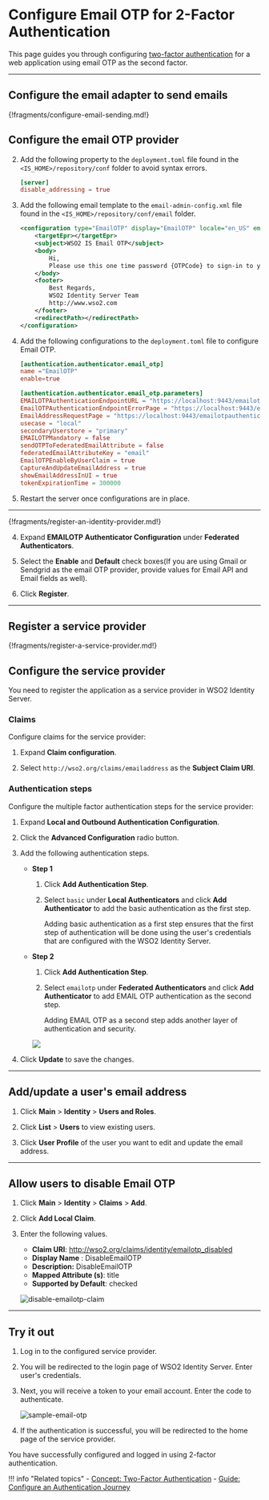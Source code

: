 # Configure Email OTP for 2-Factor Authentication

This page guides you through configuring [two-factor authentication](../../../references/concepts/authentication/intro-authentication#two-factor-authentication) for a web application using email OTP as the second factor. 

----

## Configure the email adapter to send emails

{!fragments/configure-email-sending.md!}

## Configure the email OTP provider

2. Add the following property to the `deployment.toml` file found in the `<IS_HOME>/repository/conf` folder to avoid syntax errors.

    ```toml
    [server]
    disable_addressing = true
    ```

3. Add the following email template to the `email-admin-config.xml` file found in the `<IS_HOME>/repository/conf/email` folder. 

    ```xml
    <configuration type="EmailOTP" display="EmailOTP" locale="en_US" emailContentType="text/html">
        <targetEpr></targetEpr>
        <subject>WSO2 IS Email OTP</subject>
        <body>
            Hi,
            Please use this one time password {OTPCode} to sign-in to your application.
        </body>
        <footer>
            Best Regards,
            WSO2 Identity Server Team
            http://www.wso2.com
        </footer>
        <redirectPath></redirectPath>
    </configuration>
    ```

4. Add the following configurations to the `deployment.toml` file to configure Email OTP. 

    ```toml
    [authentication.authenticator.email_otp]
    name ="EmailOTP"
    enable=true

    [authentication.authenticator.email_otp.parameters]
    EMAILOTPAuthenticationEndpointURL = "https://localhost:9443/emailotpauthenticationendpoint/emailotp.jsp"
    EmailOTPAuthenticationEndpointErrorPage = "https://localhost:9443/emailotpauthenticationendpoint/emailotpError.jsp"
    EmailAddressRequestPage = "https://localhost:9443/emailotpauthenticationendpoint/emailAddress.jsp"
    usecase = "local"
    secondaryUserstore = "primary"
    EMAILOTPMandatory = false
    sendOTPToFederatedEmailAttribute = false
    federatedEmailAttributeKey = "email"
    EmailOTPEnableByUserClaim = true
    CaptureAndUpdateEmailAddress = true
    showEmailAddressInUI = true
    tokenExpirationTime = 300000
    ```
    <!--!!! info
        For information on each of these configurations, see [Email OTP Configurations](../email-otp-config-advanced)-->

2. Restart the server once configurations are in place. 

----

{!fragments/register-an-identity-provider.md!}


4. Expand **EMAILOTP Authenticator Configuration** under **Federated Authenticators**.

5. Select the **Enable** and **Default** check boxes(If you are using Gmail or Sendgrid as the email OTP provider, provide values for Email API and Email fields as well).

6. Click **Register**.

----

## Register a service provider

{!fragments/register-a-service-provider.md!}

## Configure the service provider

You need to register the application as a service provider in WSO2 Identity Server.

### Claims

Configure claims for the service provider:

1. Expand **Claim configuration**.
 
2. Select `http://wso2.org/claims/emailaddress` as the **Subject Claim URI**.

### Authentication steps

Configure the multiple factor authentication steps for the service provider:

1. Expand **Local and Outbound Authentication Configuration**.

2. Click the **Advanced Configuration** radio button. 

3. Add the following authentication steps. 
    - **Step 1**
        1. Click **Add Authentication Step**.

        2. Select `basic` under **Local Authenticators** and click **Add Authenticator** to add the basic authentication as the first step.

            Adding basic authentication as a first step ensures that the first step of authentication will be done using the user's credentials that are configured with the WSO2 Identity Server.

    - **Step 2**
        1. Click **Add Authentication Step**.

        2. Select `emailotp` under **Federated Authenticators** and click **Add Authenticator** to add EMAIL OTP authentication as the second step.

            Adding EMAIL OTP as a second step adds another layer of authentication and security.
    
        <img name='sms-otp-authentication-steps' src='../../../assets/img/guides/sms-otp-authentication-steps.png' class='img-zoomable'/>

4. Click **Update** to save the changes.

----

## Add/update a user's email address

1. Click **Main** > **Identity** > **Users and Roles**.
 
2. Click **List** > **Users** to view existing users.

3. Click **User Profile** of the user you want to edit and update the email address.

----

## Allow users to disable Email OTP

1. Click **Main** > **Identity** > **Claims** > **Add**.

2. Click **Add Local Claim**.

3. Enter the following values.

    - **Claim URI**: http://wso2.org/claims/identity/emailotp_disabled
    - **Display Name** : DisableEmailOTP
    - **Description:** DisableEmailOTP
    - **Mapped Attribute (s)**: title
    - **Supported by Default**: checked

    ![disable-emailotp-claim](../../assets/img/guides/disable-emailotp-claim.png)

---

## Try it out

1. Log in to the configured service provider.

2. You will be redirected to the login page of WSO2 Identity Server. Enter user's credentials.

3. Next, you will receive a token to your email account. Enter the code to authenticate.  

    ![sample-email-otp](../../assets/img/guides/sample-email-otp.png)

4. If the authentication is successful, you will be redirected to the home page of the service provider.

You have successfully configured and logged in using 2-factor authentication.


!!! info "Related topics"
    - [Concept: Two-Factor Authentication](../../../references/concepts/authentication/intro-authentication/#two-factor-authentication)
    - [Guide: Configure an Authentication Journey](../configure-authentication-journey)
